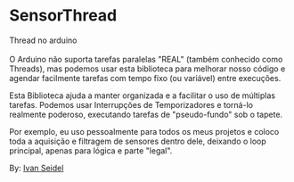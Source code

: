 # SensorThread
Thread no arduino<br><br>
O Arduino não suporta tarefas paralelas "REAL" (também conhecido como Threads), mas podemos usar esta biblioteca para melhorar nosso código 
e agendar facilmente tarefas com tempo fixo (ou variável) entre execuções.

Esta Biblioteca ajuda a manter organizada e a facilitar o uso de múltiplas tarefas. Podemos usar Interrupções de Temporizadores e torná-lo realmente poderoso, executando tarefas de "pseudo-fundo" sob o tapete.

Por exemplo, eu uso pessoalmente para todos os meus projetos e coloco toda a aquisição e filtragem de sensores dentro dele, deixando o loop 
principal, apenas para lógica e parte "legal". 

By: <a href="https://github.com/ivanseidel/ArduinoThread">Ivan Seidel</a>
